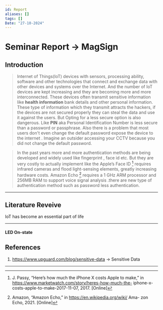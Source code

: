 ```yaml
---
id: Report
aliases: []
tags: []
Date: "27-10-2024"
---
```


# Seminar Report -> MagSign

## Introduction

> Internet of Things(IoT) devices with sensors, processing ability, software and other technologies that connect and exchange data with other devices and systems over the Internet. And the number of IoT devices are kept increasing and they are becoming more and more interconnected. These devices often transmit sensitive information like **health information** bank details and other personal information. These type of information which they transmit attracts the hackers, if the devices are not secured properly they can steal the data and use it against the users. But Opting for a less secure option is also dangerous. Like **PIN** aka Personal Identification Number is less secure than a password or passphrase. Also there is a problem that most users don't even change the default password expose the device to the internet . Imagine an outsider accessing your CCTV because you did not change the default password.

> In the past years more and more authentication methods are being developed and widely used like fingerprint , face id etc. But they are very costly to actually implement like the Apple’s Face ID [^1] requires infrared cameras and flood light-sensing elements, greatly increasing hardware costs. Amazon Echo [^2] requires a 1 GHz ARM processor and 256MB RAM to support voice signal analysis .there are new type of authentication method such as password less authentication.

---

## Literature Reveive

IoT has become an essential part of life

---

#### LED On-state

## References

1. https://www.upguard.com/blog/sensitive-data -> Sensitive Data

---

[^1]:
    J. Passy, “Here’s how much the iPhone X costs Apple to
    make,” in https://www.marketwatch.com/story/heres-how-much-the-
    iphone-x-costs-apple-to-make-2017-11-07, 2017. [Online]

[^2]:
    Amazon, “Amazon Echo,” in https://en.wikipedia.org/wiki/ Ama-
    zon Echo, 2021. [Online]
